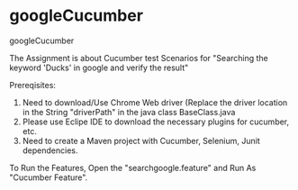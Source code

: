 # googleCucumber
googleCucumber

The Assignment is about Cucumber test Scenarios for "Searching the keyword 'Ducks' in google and verify the result"

Prereqisites:

1) Need to download/Use Chrome Web driver (Replace the driver location in the String "driverPath" in the java class BaseClass.java
2) Please use Eclipe IDE to download the necessary plugins for cucumber, etc.
3) Need to create a Maven project with Cucumber, Selenium, Junit dependencies. 

 To Run the Features, Open the "searchgoogle.feature" and Run As "Cucumber Feature".



  
